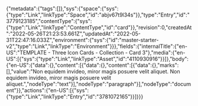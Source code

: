 {"metadata":{"tags":[]},"sys":{"space":{"sys":{"type":"Link","linkType":"Space","id":"abjv67t9l34s"}},"type":"Entry","id":"3779123185","contentType":{"sys":{"type":"Link","linkType":"ContentType","id":"card"}},"revision":0,"createdAt":"2022-05-26T21:23:53.661Z","updatedAt":"2022-05-31T22:47:16.033Z","environment":{"sys":{"id":"master-starter-v2","type":"Link","linkType":"Environment"}}},"fields":{"internalTitle":{"en-US":"TEMPLATE - Three Icon Cards - Collection - Card 3"},"media":{"en-US":[{"sys":{"type":"Link","linkType":"Asset","id":"4110930916"}}]},"body":{"en-US":{"data":{},"content":[{"data":{},"content":[{"data":{},"marks":[],"value":"Non equidem invideo, miror magis posuere velit aliquet. Non equidem invideo, miror magis posuere velit aliquet.","nodeType":"text"}],"nodeType":"paragraph"}],"nodeType":"document"}},"actions":{"en-US":[{"sys":{"type":"Link","linkType":"Entry","id":"3781072165"}}]}}}